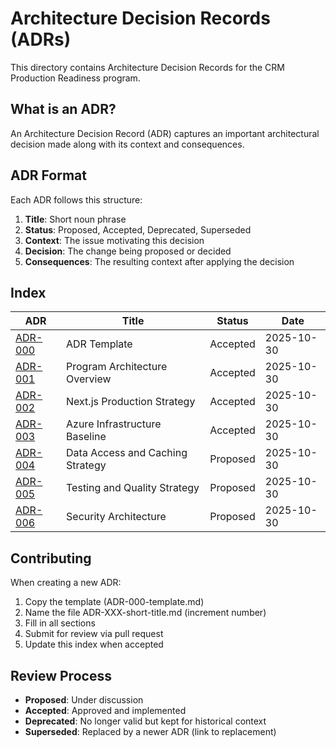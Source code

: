 # Architecture Decision Records (ADRs)

This directory contains Architecture Decision Records for the CRM Production Readiness program.

## What is an ADR?

An Architecture Decision Record (ADR) captures an important architectural decision made along with its context and consequences.

## ADR Format

Each ADR follows this structure:

1. **Title**: Short noun phrase
2. **Status**: Proposed, Accepted, Deprecated, Superseded
3. **Context**: The issue motivating this decision
4. **Decision**: The change being proposed or decided
5. **Consequences**: The resulting context after applying the decision

## Index

| ADR | Title | Status | Date |
|-----|-------|--------|------|
| [ADR-000](./ADR-000-template.md) | ADR Template | Accepted | 2025-10-30 |
| [ADR-001](./ADR-001-program-architecture.md) | Program Architecture Overview | Accepted | 2025-10-30 |
| [ADR-002](./ADR-002-nextjs-production-strategy.md) | Next.js Production Strategy | Accepted | 2025-10-30 |
| [ADR-003](./ADR-003-azure-infrastructure.md) | Azure Infrastructure Baseline | Accepted | 2025-10-30 |
| [ADR-004](./ADR-004-data-caching-strategy.md) | Data Access and Caching Strategy | Proposed | 2025-10-30 |
| [ADR-005](./ADR-005-testing-quality-strategy.md) | Testing and Quality Strategy | Proposed | 2025-10-30 |
| [ADR-006](./ADR-006-security-architecture.md) | Security Architecture | Proposed | 2025-10-30 |

## Contributing

When creating a new ADR:

1. Copy the template (ADR-000-template.md)
2. Name the file ADR-XXX-short-title.md (increment number)
3. Fill in all sections
4. Submit for review via pull request
5. Update this index when accepted

## Review Process

- **Proposed**: Under discussion
- **Accepted**: Approved and implemented
- **Deprecated**: No longer valid but kept for historical context
- **Superseded**: Replaced by a newer ADR (link to replacement)
